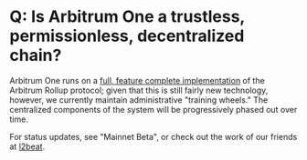 # Q: Is Arbitrum One a trustless, permissionless, decentralized chain?

Arbitrum One runs on a [full, feature complete implementation]((https://github.com/OffchainLabs/nitro)) of the Arbitrum Rollup protocol; given that this is still fairly new technology, however, we currently maintain administrative "training wheels." The centralized components of the system will be progressively phased out over time. 

For status updates, see "Mainnet Beta", or check out the work of our friends at [l2beat](https://l2beat.com/?view=risk).